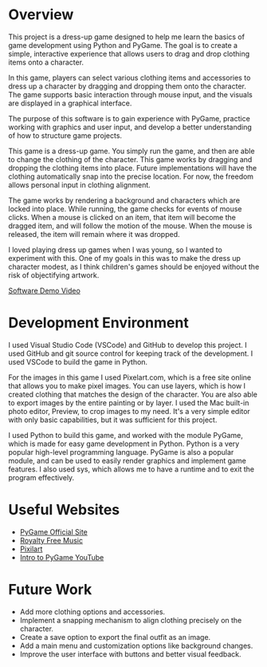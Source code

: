 # Overview

This project is a dress-up game designed to help me learn the basics of game development using Python and PyGame. The goal is to create a simple, interactive experience that allows users to drag and drop clothing items onto a character.

In this game, players can select various clothing items and accessories to dress up a character by dragging and dropping them onto the character. The game supports basic interaction through mouse input, and the visuals are displayed in a graphical interface.

The purpose of this software is to gain experience with PyGame, practice working with graphics and user input, and develop a better understanding of how to structure game projects.

This game is a dress-up game. You simply run the game, and then are able to change the clothing of the character. This game works by dragging and dropping the clothing items into place. Future implementations will have the clothing automatically snap into the precise location. For now, the freedom allows personal input in clothing alignment.

The game works by rendering a background and characters which are locked into place. While running, the game checks for events of mouse clicks. When a mouse is clicked on an item, that item will become the dragged item, and will follow the motion of the mouse. When the mouse is released, the item will remain where it was dropped.

I loved playing dress up games when I was young, so I wanted to experiment with this. One of my goals in this was to make the dress up character modest, as I think children's games should be enjoyed without the risk of objectifying artwork.

[Software Demo Video](https://youtu.be/SbiFeaJykPE)

# Development Environment

I used Visual Studio Code (VSCode) and GitHub to develop this project. I used GitHub and git source control for keeping track of the development. I used VSCode to build the game in Python.

For the images in this game I used Pixelart.com, which is a free site online that allows you to make pixel images. You can use layers, which is how I created clothing that matches the design of the character. You are also able to export images by the entire painting or by layer. I used the Mac built-in photo editor, Preview, to crop images to my need. It's a very simple editor with only basic capabilities, but it was sufficient for this project.

I used Python to build this game, and worked with the module PyGame, which is made for easy game development in Python.
Python is a very popular high-level programming language. PyGame is also a popular module, and can be used to easily render graphics and implement game features.
I also used sys, which allows me to have a runtime and to exit the program effectively.

# Useful Websites

* [PyGame Official Site](https://www.pygame.org/docs/)
* [Royalty Free Music](https://pixabay.com/music/)
* [Pixilart](https://www.pixilart.com)
* [Intro to PyGame YouTube](https://youtu.be/AY9MnQ4x3zk?si=YE5g-WCbOWdWRk_T)

# Future Work

* Add more clothing options and accessories.
* Implement a snapping mechanism to align clothing precisely on the character.
* Create a save option to export the final outfit as an image.
* Add a main menu and customization options like background changes.
* Improve the user interface with buttons and better visual feedback.
